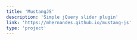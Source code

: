 ```yaml
---
title: 'MustangJS'
description: 'Simple jQuery slider plugin'
link: 'https://mhernandes.github.io/mustang-js'
type: 'project'
---
```

